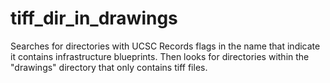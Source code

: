 # tiff_dir_in_drawings
 Searches for directories with UCSC Records flags in the name that indicate it contains infrastructure blueprints. Then looks for directories within the "drawings" directory that only contains tiff files.
